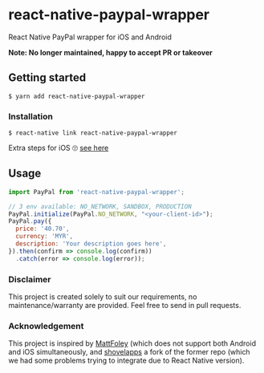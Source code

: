
# react-native-paypal-wrapper

React Native PayPal wrapper for iOS and Android

**Note: No longer maintained, happy to accept PR or takeover**

## Getting started

`$ yarn add react-native-paypal-wrapper`

### Installation

`$ react-native link react-native-paypal-wrapper`

Extra steps for iOS 🙄 [see here](https://github.com/paypal/PayPal-ios-SDK#with-or-without-cocoapods)

## Usage
```javascript
import PayPal from 'react-native-paypal-wrapper';

// 3 env available: NO_NETWORK, SANDBOX, PRODUCTION
PayPal.initialize(PayPal.NO_NETWORK, "<your-client-id>");
PayPal.pay({
  price: '40.70',
  currency: 'MYR',
  description: 'Your description goes here',
}).then(confirm => console.log(confirm))
  .catch(error => console.log(error));
```

### Disclaimer

This project is created solely to suit our requirements, no maintenance/warranty are provided. Feel free to send in pull requests.

### Acknowledgement

This project is inspired by [MattFoley](https://github.com/MattFoley/react-native-paypal) (which does not support both Android and iOS simultaneously, and [shovelapps](https://github.com/shovelapps/react-native-paypal) a fork of the former repo (which we had some problems trying to integrate due to React Native version).
